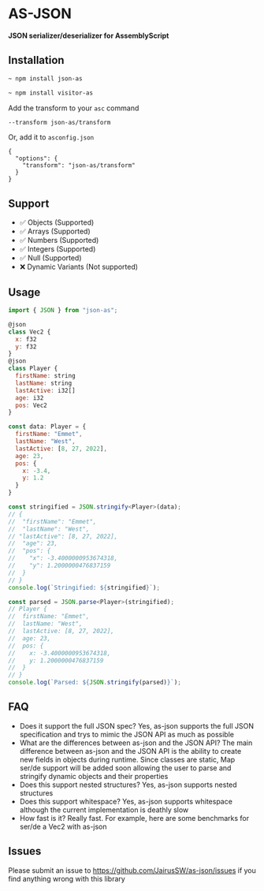 # AS-JSON

**JSON serializer/deserializer for AssemblyScript**

## Installation

```bash
~ npm install json-as
```
```bash
~ npm install visitor-as
```

Add the transform to your `asc` command

```bash
--transform json-as/transform
```

Or, add it to `asconfig.json`

```
{
  "options": {
    "transform": "json-as/transform"
  }
}
```

## Support

- ✅ Objects (Supported)
- ✅ Arrays (Supported)
- ✅ Numbers (Supported)
- ✅ Integers (Supported)
- ✅ Null (Supported)
- ❌ Dynamic Variants (Not supported)

## Usage

```js
import { JSON } from "json-as";

@json
class Vec2 {
  x: f32
  y: f32
}
@json
class Player {
  firstName: string
  lastName: string
  lastActive: i32[]
  age: i32
  pos: Vec2
}

const data: Player = {
  firstName: "Emmet",
  lastName: "West",
  lastActive: [8, 27, 2022],
  age: 23,
  pos: {
    x: -3.4,
    y: 1.2
  }
}

const stringified = JSON.stringify<Player>(data);
// {
//  "firstName": "Emmet",
//  "lastName": "West",
// "lastActive": [8, 27, 2022],
//  "age": 23,
//  "pos": {
//    "x": -3.4000000953674318,
//    "y": 1.2000000476837159
//  }
// }
console.log(`Stringified: ${stringified}`);

const parsed = JSON.parse<Player>(stringified);
// Player {
//  firstName: "Emmet",
//  lastName: "West",
//  lastActive: [8, 27, 2022],
//  age: 23,
//  pos: {
//    x: -3.4000000953674318,
//    y: 1.2000000476837159
//  }
// }
console.log(`Parsed: ${JSON.stringify(parsed)}`);
```

## FAQ

- Does it support the full JSON spec?
  Yes, as-json supports the full JSON specification and trys to mimic the JSON API as much as possible
- What are the differences between as-json and the JSON API?
  The main difference between as-json and the JSON API is the ability to create new fields in objects during runtime. Since classes are static, Map ser/de support will be added soon allowing the user to parse and stringify dynamic objects and their properties
- Does this support nested structures?
  Yes, as-json supports nested structures
- Does this support whitespace?
  Yes, as-json supports whitespace although the current implementation is deathly slow
- How fast is it?
  Really fast. For example, here are some benchmarks for ser/de a Vec2 with as-json
## Issues

Please submit an issue to https://github.com/JairusSW/as-json/issues if you find anything wrong with this library